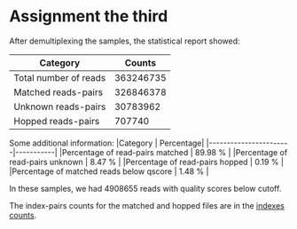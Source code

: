 # Assignment the third

After demultiplexing the samples, the statistical report showed:

Category | Counts
|-----------------------|-----------|
|Total number of reads | 363246735 |
|Matched reads-pairs| 326846378
|Unknown reads-pairs | 30783962
|Hopped reads-pairs | 707740


Some additional information:
|Category | Percentage|
|-----------------------|-----------|
|Percentage of read-pairs matched | 89.98 % |
|Percentage of read-pairs unknown | 8.47 % |
|Percentage of read-pairs hopped | 0.19 % |
|Percentage of matched reads below qscore | 1.48 % |

In these samples, we had 4908655 reads with quality scores below cutoff. 

The index-pairs counts for the matched and hopped files are in the [indexes counts](https://github.com/luostrowski/Demultiplex/blob/0eae88a8cedd26bef47b2342a43ddd741f6a890a/Assignment-the-third/indexes_counts.tsv).